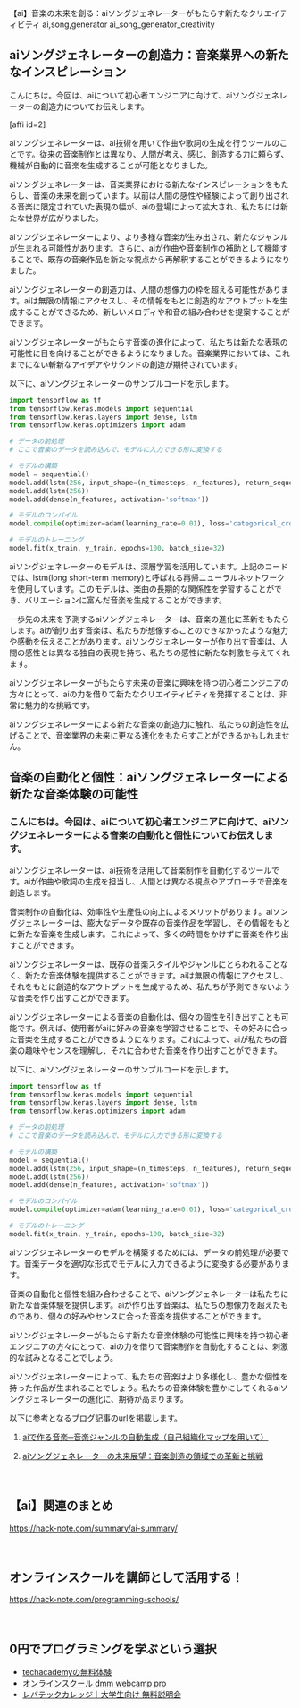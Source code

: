 【ai】音楽の未来を創る：aiソングジェネレーターがもたらす新たなクリエイティビティ
ai,song,generator
ai_song_generator_creativity

## aiソングジェネレーターの創造力：音楽業界への新たなインスピレーション

こんにちは。今回は、aiについて初心者エンジニアに向けて、aiソングジェネレーターの創造力についてお伝えします。

[affi id=2]

aiソングジェネレーターは、ai技術を用いて作曲や歌詞の生成を行うツールのことです。従来の音楽制作とは異なり、人間が考え、感じ、創造する力に頼らず、機械が自動的に音楽を生成することが可能となりました。

aiソングジェネレーターは、音楽業界における新たなインスピレーションをもたらし、音楽の未来を創っています。以前は人間の感性や経験によって創り出される音楽に限定されていた表現の幅が、aiの登場によって拡大され、私たちには新たな世界が広がりました。

aiソングジェネレーターにより、より多様な音楽が生み出され、新たなジャンルが生まれる可能性があります。さらに、aiが作曲や音楽制作の補助として機能することで、既存の音楽作品を新たな視点から再解釈することができるようになりました。

aiソングジェネレーターの創造力は、人間の想像力の枠を超える可能性があります。aiは無限の情報にアクセスし、その情報をもとに創造的なアウトプットを生成することができるため、新しいメロディや和音の組み合わせを提案することができます。

aiソングジェネレーターがもたらす音楽の進化によって、私たちは新たな表現の可能性に目を向けることができるようになりました。音楽業界においては、これまでにない斬新なアイデアやサウンドの創造が期待されています。

以下に、aiソングジェネレーターのサンプルコードを示します。

```python
import tensorflow as tf
from tensorflow.keras.models import sequential
from tensorflow.keras.layers import dense, lstm
from tensorflow.keras.optimizers import adam

# データの前処理
# ここで音楽のデータを読み込んで、モデルに入力できる形に変換する

# モデルの構築
model = sequential()
model.add(lstm(256, input_shape=(n_timesteps, n_features), return_sequences=true))
model.add(lstm(256))
model.add(dense(n_features, activation='softmax'))

# モデルのコンパイル
model.compile(optimizer=adam(learning_rate=0.01), loss='categorical_crossentropy')

# モデルのトレーニング
model.fit(x_train, y_train, epochs=100, batch_size=32)
```

aiソングジェネレーターのモデルは、深層学習を活用しています。上記のコードでは、lstm(long short-term memory)と呼ばれる再帰ニューラルネットワークを使用しています。このモデルは、楽曲の長期的な関係性を学習することができ、バリエーションに富んだ音楽を生成することができます。

一歩先の未来を予測するaiソングジェネレーターは、音楽の進化に革新をもたらします。aiが創り出す音楽は、私たちが想像することのできなかったような魅力や感動を伝えることがあります。aiソングジェネレーターが作り出す音楽は、人間の感性とは異なる独自の表現を持ち、私たちの感性に新たな刺激を与えてくれます。

aiソングジェネレーターがもたらす未来の音楽に興味を持つ初心者エンジニアの方々にとって、aiの力を借りて新たなクリエイティビティを発揮することは、非常に魅力的な挑戦です。

aiソングジェネレーターによる新たな音楽の創造力に触れ、私たちの創造性を広げることで、音楽業界の未来に更なる進化をもたらすことができるかもしれません。

## 音楽の自動化と個性：aiソングジェネレーターによる新たな音楽体験の可能性

### こんにちは。今回は、aiについて初心者エンジニアに向けて、aiソングジェネレーターによる音楽の自動化と個性についてお伝えします。

aiソングジェネレーターは、ai技術を活用して音楽制作を自動化するツールです。aiが作曲や歌詞の生成を担当し、人間とは異なる視点やアプローチで音楽を創造します。

音楽制作の自動化は、効率性や生産性の向上によるメリットがあります。aiソングジェネレーターは、膨大なデータや既存の音楽作品を学習し、その情報をもとに新たな音楽を生成します。これによって、多くの時間をかけずに音楽を作り出すことができます。

aiソングジェネレーターは、既存の音楽スタイルやジャンルにとらわれることなく、新たな音楽体験を提供することができます。aiは無限の情報にアクセスし、それをもとに創造的なアウトプットを生成するため、私たちが予測できないような音楽を作り出すことができます。

aiソングジェネレーターによる音楽の自動化は、個々の個性を引き出すことも可能です。例えば、使用者がaiに好みの音楽を学習させることで、その好みに合った音楽を生成することができるようになります。これによって、aiが私たちの音楽の趣味やセンスを理解し、それに合わせた音楽を作り出すことができます。

以下に、aiソングジェネレーターのサンプルコードを示します。

```python
import tensorflow as tf
from tensorflow.keras.models import sequential
from tensorflow.keras.layers import dense, lstm
from tensorflow.keras.optimizers import adam

# データの前処理
# ここで音楽のデータを読み込んで、モデルに入力できる形に変換する

# モデルの構築
model = sequential()
model.add(lstm(256, input_shape=(n_timesteps, n_features), return_sequences=true))
model.add(lstm(256))
model.add(dense(n_features, activation='softmax'))

# モデルのコンパイル
model.compile(optimizer=adam(learning_rate=0.01), loss='categorical_crossentropy')

# モデルのトレーニング
model.fit(x_train, y_train, epochs=100, batch_size=32)
```

aiソングジェネレーターのモデルを構築するためには、データの前処理が必要です。音楽データを適切な形式でモデルに入力できるように変換する必要があります。

音楽の自動化と個性を組み合わせることで、aiソングジェネレーターは私たちに新たな音楽体験を提供します。aiが作り出す音楽は、私たちの想像力を超えたものであり、個々の好みやセンスに合った音楽を提供することができます。

aiソングジェネレーターがもたらす新たな音楽体験の可能性に興味を持つ初心者エンジニアの方々にとって、aiの力を借りて音楽制作を自動化することは、刺激的な試みとなることでしょう。

aiソングジェネレーターによって、私たちの音楽はより多様化し、豊かな個性を持った作品が生まれることでしょう。私たちの音楽体験を豊かにしてくれるaiソングジェネレーターの進化に、期待が高まります。

以下に参考となるブログ記事のurlを掲載します。

1. [aiで作る音楽─音楽ジャンルの自動生成（自己組織化マップを用いて）](https://theoremoon.org/misc/creative-ai-music/)

2. [aiソングジェネレーターの未来展望：音楽創造の領域での革新と挑戦](https://www.brainstorm.co.jp/blog/ra000224.html)

　

## 【ai】関連のまとめ
https://hack-note.com/summary/ai-summary/

　

## オンラインスクールを講師として活用する！
https://hack-note.com/programming-schools/

　

## 0円でプログラミングを学ぶという選択
- [techacademyの無料体験](//af.moshimo.com/af/c/click?a_id=2612475&amp;p_id=1555&amp;pc_id=2816&amp;pl_id=22706&amp;url=https%3a%2f%2ftechacademy.jp%2fhtmlcss-trial%3futm_source%3dmoshimo%26utm_medium%3daffiliate%26utm_campaign%3dtextad)
- [オンラインスクール dmm webcamp pro](//af.moshimo.com/af/c/click?a_id=2612482&amp;p_id=1363&amp;pc_id=2297&amp;pl_id=39999&amp;guid=on)
- [レバテックカレッジ｜大学生向け 無料説明会](//af.moshimo.com/af/c/click?a_id=4071793&p_id=3198&pc_id=7488&pl_id=41848)

